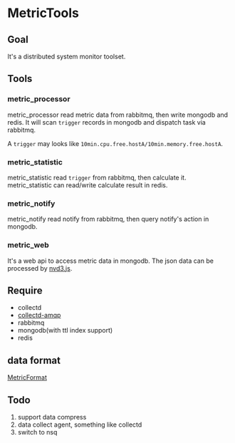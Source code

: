 # MetricTools

## Goal
It's a distributed system monitor toolset.

## Tools
### metric_processor
metric_processor read metric data from rabbitmq, then write mongodb and redis.
It will scan `trigger` records in mongodb and dispatch task via rabbitmq.

A `trigger` may looks like `10min.cpu.free.hostA/10min.memory.free.hostA`.

### metric_statistic
metric_statistic read `trigger` from rabbitmq, then calculate it.
metric_statistic can read/write calculate result in redis.

### metric_notify
metric_notify read notify from rabbitmq, then query notify's action in mongodb.

### metric_web
It's a web api to access metric data in mongodb.
The json data can be processed by [nvd3.js](http://nvd3.org).

## Require
 * collectd
 * [collectd-amqp](https://github.com/datastream/collectd-amqp)
 * rabbitmq
 * mongodb(with ttl index support)
 * redis

## data format
 [MetricFormat](http://code.google.com/p/rocksteady/wiki/MetricFormat)

## Todo

1. support data compress
1. data collect agent, something like collectd
1. switch to nsq
